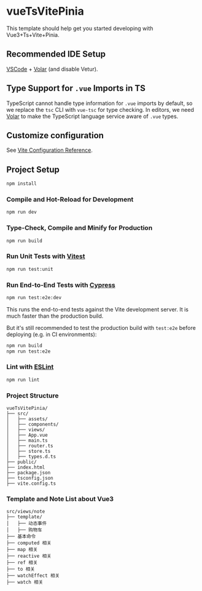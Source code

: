 # vueTsVitePinia

This template should help get you started developing with Vue3+Ts+Vite+Pinia.

## Recommended IDE Setup

[VSCode](https://code.visualstudio.com/) + [Volar](https://marketplace.visualstudio.com/items?itemName=Vue.volar) (and disable Vetur).

## Type Support for `.vue` Imports in TS

TypeScript cannot handle type information for `.vue` imports by default, so we replace the `tsc` CLI with `vue-tsc` for type checking. In editors, we need [Volar](https://marketplace.visualstudio.com/items?itemName=Vue.volar) to make the TypeScript language service aware of `.vue` types.

## Customize configuration

See [Vite Configuration Reference](https://vite.dev/config/).

## Project Setup

```sh
npm install
```

### Compile and Hot-Reload for Development

```sh
npm run dev
```

### Type-Check, Compile and Minify for Production

```sh
npm run build
```

### Run Unit Tests with [Vitest](https://vitest.dev/)

```sh
npm run test:unit
```

### Run End-to-End Tests with [Cypress](https://www.cypress.io/)

```sh
npm run test:e2e:dev
```

This runs the end-to-end tests against the Vite development server.
It is much faster than the production build.

But it's still recommended to test the production build with `test:e2e` before deploying (e.g. in CI environments):

```sh
npm run build
npm run test:e2e
```

### Lint with [ESLint](https://eslint.org/)

```sh
npm run lint
```

### Project Structure

```
vueTsVitePinia/
├── src/
│   ├── assets/
│   ├── components/
│   ├── views/
│   ├── App.vue
│   ├── main.ts
│   ├── router.ts
│   ├── store.ts
│   ├── types.d.ts
├── public/
├── index.html
├── package.json
├── tsconfig.json
├── vite.config.ts
```

### Template and Note List about Vue3

```
src/views/note
├── template/
│   ├── 动态事件
│   ├── 购物车
├── 基本命令
├── computed 相关
├── map 相关
├── reactive 相关
├── ref 相关
├── to 相关
├── watchEffect 相关
├── watch 相关
```